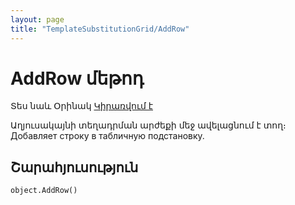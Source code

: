 ```yaml
---
layout: page
title: "TemplateSubstitutionGrid/AddRow"
---
```


# AddRow մեթոդ

Տես նաև  Օրինակ [Կիրառվում է](../TemplateSubstitutionGrid.md)


Աղյուսակայնի տեղադրման արժեքի մեջ ավելացնում է տող։
Добавляет строку в табличную подстановку.



## Շարահյուսություն

```as4x
object.AddRow()
```
